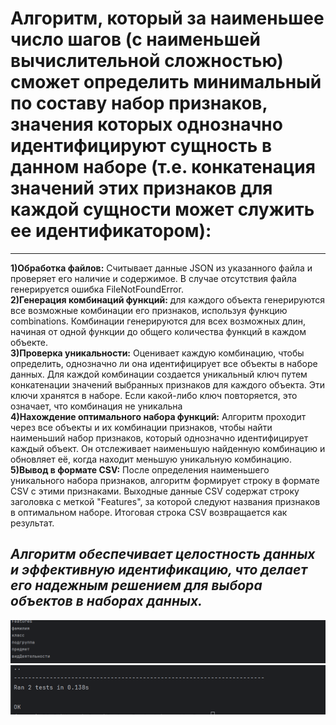 # Алгоритм, который за наименьшее число шагов (с наименьшей вычислительной сложностью) сможет определить минимальный по составу набор признаков, значения которых однозначно идентифицируют сущность в данном наборе (т.е. конкатенация значений этих признаков для каждой сущности может служить ее идентификатором):  
_____

 **1)Обработка файлов:** Считывает данные JSON из указанного файла и проверяет его наличие и содержимое. В случае отсутствия файла генерируется ошибка FileNotFoundError.  
 **2)Генерация комбинаций функций:** для каждого объекта генерируются все возможные комбинации его признаков, используя функцию combinations. Комбинации генерируются для всех возможных длин, начиная от одной функции до общего количества функций в каждом объекте.  
 **3)Проверка уникальности:** Оценивает каждую комбинацию, чтобы определить, однозначно ли она идентифицирует все объекты в наборе данных. Для каждой комбинации создается уникальный ключ путем конкатенации значений выбранных признаков для каждого объекта. Эти ключи хранятся в наборе. Если какой-либо ключ повторяется, это означает, что комбинация не уникальна  
 **4)Нахождение оптимального набора функций:** Алгоритм проходит через все объекты и их комбинации признаков, чтобы найти наименьший набор признаков, который однозначно идентифицирует каждый объект. Он отслеживает наименьшую найденную комбинацию и обновляет её, когда находит меньшую уникальную комбинацию.  
 **5)Вывод в формате CSV:** После определения наименьшего уникального набора признаков, алгоритм формирует строку в формате CSV с этими признаками. Выходные данные CSV содержат строку заголовка с меткой "Features", за которой следуют названия признаков в оптимальном наборе. Итоговая строка CSV возвращается как результат.   
## *Алгоритм обеспечивает целостность данных и эффективную идентификацию, что делает его надежным решением для выбора объектов в наборах данных.*  
![image](https://github.com/dM1shchenk0/practice/blob/main/result1.png)
![image](https://github.com/dM1shchenk0/practice/blob/main/result2.png)
